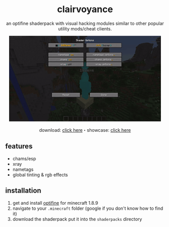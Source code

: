 <div align="center">
<h1>clairvoyance</h1>

an optifine shaderpack with visual hacking modules similar to other popular utility mods/cheat clients.

![shader options menu/showcase gif](./image/showcase.gif)

download: [click here](https://github.com/182exe/clairvoyance/archive/refs/heads/main.zip)・showcase: [click here](https://www.youtube.com/watch?v=pu0Y3ZV2qvs)
</div>

## features

- chams/esp
- xray
- nametags
- global tinting & rgb effects

## installation

1. get and install [optifine](https://optifine.net) for minecraft 1.8.9
2. navigate to your `.minecraft` folder (google if you don't know how to find it)
3. download the shaderpack put it into the `shaderpacks` directory
